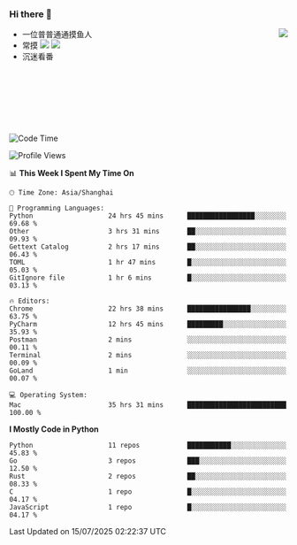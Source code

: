 ### Hi there 👋


<a href="https://github.com/yanlc39">
  <img align="right" src="https://github-readme-stats.vercel.app/api?username=yanlc39&show_icons=true&hide_border=true&icon_color=586069&title_color=a0a9af">
</a>

- 一位普普通通摸鱼人
- 常摸 ![](https://img.shields.io/badge/-Python-3e74a2?style=flat-square&logo=Python&logoColor=fff) ![](https://img.shields.io/badge/-C%2B%2B-brightgreen?style=flat-square)
- 沉迷看番



<br><br><br><br><br><br>


<!--START_SECTION:waka-->
![Code Time](http://img.shields.io/badge/Code%20Time-1%2C425%20hrs%2029%20mins-blue)

![Profile Views](http://img.shields.io/badge/Profile%20Views-0-blue)

📊 **This Week I Spent My Time On** 

```text
🕑︎ Time Zone: Asia/Shanghai

💬 Programming Languages: 
Python                   24 hrs 45 mins      █████████████████░░░░░░░░   69.68 % 
Other                    3 hrs 31 mins       ██░░░░░░░░░░░░░░░░░░░░░░░   09.93 % 
Gettext Catalog          2 hrs 17 mins       ██░░░░░░░░░░░░░░░░░░░░░░░   06.43 % 
TOML                     1 hr 47 mins        █░░░░░░░░░░░░░░░░░░░░░░░░   05.03 % 
GitIgnore file           1 hr 6 mins         █░░░░░░░░░░░░░░░░░░░░░░░░   03.13 % 

🔥 Editors: 
Chrome                   22 hrs 38 mins      ████████████████░░░░░░░░░   63.75 % 
PyCharm                  12 hrs 45 mins      █████████░░░░░░░░░░░░░░░░   35.93 % 
Postman                  2 mins              ░░░░░░░░░░░░░░░░░░░░░░░░░   00.11 % 
Terminal                 2 mins              ░░░░░░░░░░░░░░░░░░░░░░░░░   00.09 % 
GoLand                   1 min               ░░░░░░░░░░░░░░░░░░░░░░░░░   00.07 % 

💻 Operating System: 
Mac                      35 hrs 31 mins      █████████████████████████   100.00 % 
```

**I Mostly Code in Python** 

```text
Python                   11 repos            ███████████░░░░░░░░░░░░░░   45.83 % 
Go                       3 repos             ███░░░░░░░░░░░░░░░░░░░░░░   12.50 % 
Rust                     2 repos             ██░░░░░░░░░░░░░░░░░░░░░░░   08.33 % 
C                        1 repo              █░░░░░░░░░░░░░░░░░░░░░░░░   04.17 % 
JavaScript               1 repo              █░░░░░░░░░░░░░░░░░░░░░░░░   04.17 % 
```




 Last Updated on 15/07/2025 02:22:37 UTC
<!--END_SECTION:waka-->
